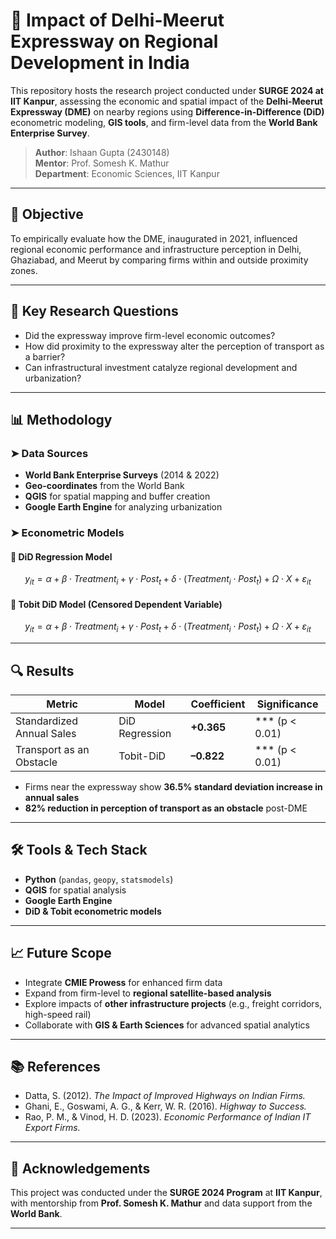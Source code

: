 # 🚧 Impact of Delhi-Meerut Expressway on Regional Development in India

This repository hosts the research project conducted under **SURGE 2024 at IIT Kanpur**, assessing the economic and spatial impact of the **Delhi-Meerut Expressway (DME)** on nearby regions using **Difference-in-Difference (DiD)** econometric modeling, **GIS tools**, and firm-level data from the **World Bank Enterprise Survey**.

> **Author**: Ishaan Gupta (2430148)  
> **Mentor**: Prof. Somesh K. Mathur  
> **Department**: Economic Sciences, IIT Kanpur  

---

## 📌 Objective

To empirically evaluate how the DME, inaugurated in 2021, influenced regional economic performance and infrastructure perception in Delhi, Ghaziabad, and Meerut by comparing firms within and outside proximity zones.

---

## 🧠 Key Research Questions

- Did the expressway improve firm-level economic outcomes?
- How did proximity to the expressway alter the perception of transport as a barrier?
- Can infrastructural investment catalyze regional development and urbanization?

---

## 📊 Methodology

### ➤ Data Sources

- **World Bank Enterprise Surveys** (2014 & 2022)
- **Geo-coordinates** from the World Bank
- **QGIS** for spatial mapping and buffer creation
- **Google Earth Engine** for analyzing urbanization

### ➤ Econometric Models

#### 📌 DiD Regression Model

$$
y_{it} = \alpha + \beta \cdot Treatment_i + \gamma \cdot Post_t + \delta \cdot (Treatment_i \cdot Post_t) + \Omega \cdot X + \varepsilon_{it}
$$

#### 📌 Tobit DiD Model (Censored Dependent Variable)

$$
y_{it} = \alpha + \beta \cdot Treatment_i + \gamma \cdot Post_t + \delta \cdot (Treatment_i \cdot Post_t) + \Omega \cdot X + \varepsilon_{it}
$$

---

## 🔍 Results

| Metric                      | Model           | Coefficient | Significance |
|----------------------------|-----------------|-------------|--------------|
| Standardized Annual Sales  | DiD Regression  | **+0.365**  | *** (p < 0.01) |
| Transport as an Obstacle   | Tobit-DiD       | **–0.822**  | *** (p < 0.01) |

- Firms near the expressway show **36.5% standard deviation increase in annual sales**  
- **82% reduction in perception of transport as an obstacle** post-DME

---

## 🛠 Tools & Tech Stack

- **Python** (`pandas`, `geopy`, `statsmodels`)
- **QGIS** for spatial analysis
- **Google Earth Engine**
- **DiD & Tobit econometric models**

---

## 📈 Future Scope

- Integrate **CMIE Prowess** for enhanced firm data
- Expand from firm-level to **regional satellite-based analysis**
- Explore impacts of **other infrastructure projects** (e.g., freight corridors, high-speed rail)
- Collaborate with **GIS & Earth Sciences** for advanced spatial analytics

---

## 📚 References

- Datta, S. (2012). *The Impact of Improved Highways on Indian Firms.*
- Ghani, E., Goswami, A. G., & Kerr, W. R. (2016). *Highway to Success.*
- Rao, P. M., & Vinod, H. D. (2023). *Economic Performance of Indian IT Export Firms.*

---

## 🤝 Acknowledgements

This project was conducted under the **SURGE 2024 Program** at **IIT Kanpur**, with mentorship from **Prof. Somesh K. Mathur** and data support from the **World Bank**.

---

